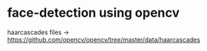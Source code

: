 # face-detection using opencv
haarcascades files -> https://github.com/opencv/opencv/tree/master/data/haarcascades
